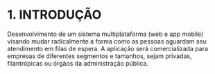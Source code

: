 <h1>1. INTRODUÇÃO</h1>
<p>Desenvolvimento de um sistema multiplataforma (web e app mobile) visando mudar radicalmente a forma como as pessoas aguardam seu atendimento em filas de espera. A aplicação será comercializada para empresas de diferentes segmentos e tamanhos, sejam privadas, filantrópicas ou órgãos da administração pública.</p>
